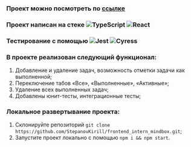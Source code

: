 ### Проект можно посмотреть по [ссылке](https://stepanovkirill.github.io/frontend_intern_mindbox/)

### Проект написан на стеке ![TypeScript](https://img.shields.io/badge/-TypeScript-000?&logo=TypeScript) ![React](https://img.shields.io/badge/-React-000?&logo=React)

### Тестирование с помощью ![Jest](https://img.shields.io/badge/-Jest-000?&logo=Jest) ![Cyress](https://img.shields.io/badge/-Cypress-000?&logo=Cypress)

### В проекте реализован следующий функционал:

1. Добавление и удаление задач, возможность отметки задачи как выполненной;
2. Переключение табов «Все», «Выполненные», «Активные»;
3. Удаление всех выполненных задач;
4. Добавлены юнит-тесты, интеграционные тесты;

### Локальное развертывание проекта:

1. Склонируйте репозиторий `git clone https://github.com/StepanovKirill/frontend_intern_mindbox.git`;
2. Запустите проект локально с помощью `npm i && npm start`.
